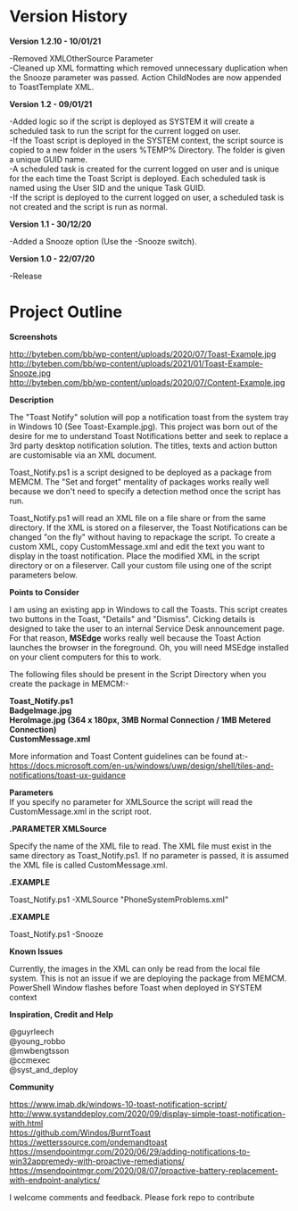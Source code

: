 # Version History  

**Version 1.2.10 - 10/01/21**    

-Removed XMLOtherSource Parameter  
-Cleaned up XML formatting which removed unnecessary duplication when the Snooze parameter was passed. Action ChildNodes are now appended to ToastTemplate XML.

**Version 1.2 - 09/01/21**  

-Added logic so if the script is deployed as SYSTEM it will create a scheduled task to run the script for the current logged on user.  
-If the Toast script is deployed in the SYSTEM context, the script source is copied to a new folder in the users %TEMP% Directory. The folder is given a unique GUID name.  
-A scheduled task is created for the current logged on user and is unique for the each time the Toast Script is deployed. Each scheduled task is named using the User SID and the unique Task GUID.  
-If the script is deployed to the current logged on user, a scheduled task is not created and the script is run as normal.  

**Version 1.1 - 30/12/20**  

-Added a Snooze option (Use the -Snooze switch).  

**Version 1.0 - 22/07/20**  

-Release
    
# Project Outline

**Screenshots**  
  
 http://byteben.com/bb/wp-content/uploads/2020/07/Toast-Example.jpg  
 http://byteben.com/bb/wp-content/uploads/2021/01/Toast-Example-Snooze.jpg  
 http://byteben.com/bb/wp-content/uploads/2020/07/Content-Example.jpg  
   
**Description**  
  
The "Toast Notify" solution will pop a notification toast from the system tray in Windows 10 (See Toast-Example.jpg). This project was born out of the desire for me to understand Toast Notifications better and seek to replace a 3rd party desktop notification solution. The titles, texts and action button are customisable via an XML document.  
  
Toast_Notify.ps1 is a script designed to be deployed as a package from MEMCM. The "Set and forget" mentality of packages works really well because we don't need to specify a detection method once the script has run.  
  
Toast_Notify.ps1 will read an XML file on a file share or from the same directory. If the XML is stored on a fileserver, the Toast Notifications can be changed "on the fly" without having to repackage the script. 
To create a custom XML, copy CustomMessage.xml and edit the text you want to display in the toast notification. Place the modified XML in the script directory or on a fileserver. Call your custom file using one of the script parameters below.  
  
**Points to Consider**  
  
I am using an existing app in Windows to call the Toasts. This script creates two buttons in the Toast, "Details" and "Dismiss". Cicking details is designed to take the user to an internal Service Desk announcement page. For that reason, **MSEdge** works really well because the Toast Action launches the browser in the foreground. Oh, you will need MSEdge installed on your client computers for this to work.  

The following files should be present in the Script Directory when you create the package in MEMCM:-   
  
**Toast_Notify.ps1  
BadgeImage.jpg  
HeroImage.jpg (364 x 180px, 3MB Normal Connection / 1MB Metered Connection)  
CustomMessage.xml**  
  
More information and Toast Content guidelines can be found at:-    
https://docs.microsoft.com/en-us/windows/uwp/design/shell/tiles-and-notifications/toast-ux-guidance  
  
**Parameters**  
If you specify no parameter for XMLSource the script will read the CustomMessage.xml in the script root.  
  
**.PARAMETER XMLSource**    
  
Specify the name of the XML file to read. The XML file must exist in the same directory as Toast_Notify.ps1. If no parameter is passed, it is assumed the XML file is called CustomMessage.xml.
  
**.EXAMPLE**  
  
Toast_Notify.ps1 -XMLSource "PhoneSystemProblems.xml"
  
**.EXAMPLE**  
  
Toast_Notify.ps1 -Snooze
  
**Known Issues** 
  
Currently, the images in the XML can only be read from the local file system. This is not an issue if we are deploying the package from MEMCM.
PowerShell Window flashes before Toast when deployed in SYSTEM context
  
**Inspiration, Credit and Help**  
  
  @guyrleech  
  @young_robbo  
  @mwbengtsson  
  @ccmexec  
  @syst_and_deploy  
  
**Community**  
  
https://www.imab.dk/windows-10-toast-notification-script/  
http://www.systanddeploy.com/2020/09/display-simple-toast-notification-with.html  
https://github.com/Windos/BurntToast  
https://wetterssource.com/ondemandtoast  
https://msendpointmgr.com/2020/06/29/adding-notifications-to-win32appremedy-with-proactive-remediations/  
https://msendpointmgr.com/2020/08/07/proactive-battery-replacement-with-endpoint-analytics/  
  
I welcome comments and feedback. Please fork repo to contribute
  
